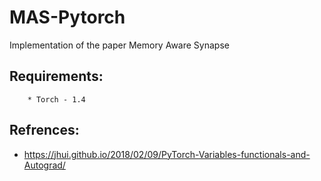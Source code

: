 # MAS-Pytorch
Implementation of the paper Memory Aware Synapse

##  Requirements:  
        * Torch - 1.4  

##  Refrences:  
*  <https://jhui.github.io/2018/02/09/PyTorch-Variables-functionals-and-Autograd/>
